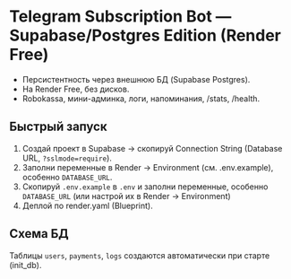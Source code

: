 # Telegram Subscription Bot — Supabase/Postgres Edition (Render Free)

- Персистентность через внешнюю БД (Supabase Postgres).
- На Render Free, без дисков.
- Robokassa, мини-админка, логи, напоминания, /stats, /health.

## Быстрый запуск
1) Создай проект в Supabase → скопируй Connection String (Database URL, `?sslmode=require`).
2) Заполни переменные в Render → Environment (см. .env.example), особенно `DATABASE_URL`.
3) Скопируй `.env.example` в `.env` и заполни переменные, особенно `DATABASE_URL` (или настрой их в Render → Environment)
4) Деплой по render.yaml (Blueprint).

## Схема БД
Таблицы `users`, `payments`, `logs` создаются автоматически при старте (init_db).
